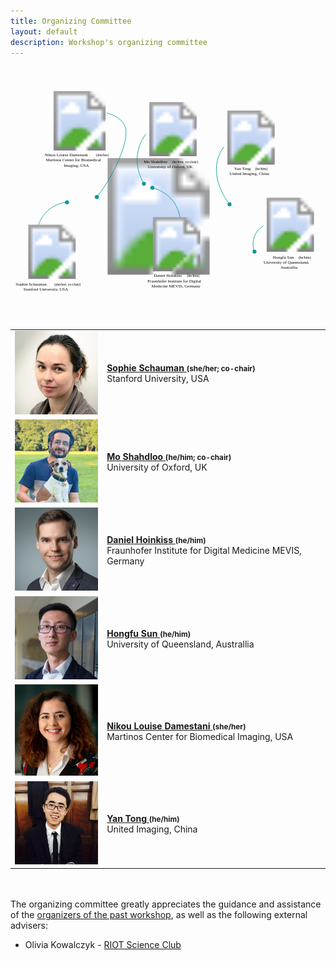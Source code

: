 ```yaml
--- 
title: Organizing Committee
layout: default
description: Workshop's organizing committee
--- 
```


<div id="committee_svg">
<svg width="1000" height="800">
<?xml version="1.0" encoding="utf-8"?>
<!-- Generator: Adobe Illustrator 23.1.1, SVG Export Plug-In . SVG Version: 6.00 Build 0)  -->
<svg version="1.1" id="Layer_1" xmlns="http://www.w3.org/2000/svg" xmlns:xlink="http://www.w3.org/1999/xlink" x="0px" y="0px"
     viewBox="0 0 875.1 692.8" style="enable-background:new 0 0 875.1 692.8;" xml:space="preserve">
<style type="text/css">
    .st0{fill:none;}
    .st1{font-family:'Arial-BoldMT';}
    .st2{font-size:12px;}
    .st3{font-size:10px;}
    .st4{fill:none;stroke:#009999;stroke-width:1.5;stroke-miterlimit:10;}
    .st5{fill:#009999;}
</style>
<image style="overflow:visible;" width="1886" height="1018" xlink:href="/images/committee/worlddot.png"  transform="matrix(0.3181 0 0 0.3181 111.494 251.5771)">
</image>
<a xlink:href="https://moshahdloo.com/" >
    <rect x="366.4" y="255.5" class="st0" width="170.1" height="28.4"/>
    <text transform="matrix(1 0 0 1 370.1592 265.5067)" class="st1 st2">Mo Shahdloo </text>
    <text transform="matrix(1 0 0 1 448.8192 265.5067)" class="st1 st3">(he/him; co-chair)</text>
    <text transform="matrix(1 0 0 1 381.7592 279.9067)" class="st1 st2">University of Oxford, UK</text>
</a>
<a xlink:href="https://sophieschau.github.io/" >
    <rect x="5.9" y="597" class="st0" width="170.1" height="28.3"/>
    <text transform="matrix(1 0 0 1 14.4904 605.5742)" class="st1 st2">Sophie Schauman </text>
    <text transform="matrix(1 0 0 1 121.8504 605.5742)" class="st1 st3">(she/her; co-chair)</text>
    <text transform="matrix(1 0 0 1 35.9125 619.9746)" class="st1 st2">Stanford University, USA</text>
</a>
<a xlink:href="https://twitter.com/nikou_ld?lang=en-GB" >
    <rect x="95.1" y="236.1" class="st0" width="186" height="43.8"/>
    <text transform="matrix(1 0 0 1 95.0501 246.3567)" class="st1 st2">Nikou Louise Damestani </text>
    <text transform="matrix(1 0 0 1 237.7501 246.3567)" class="st1 st3">(she/her)</text>
    <text transform="matrix(1 0 0 1 97.8849 260.7567)" class="st1 st2">Martinos Center for Biomedical </text>
    <text transform="matrix(1 0 0 1 147.8949 275.1567)" class="st1 st2">Imaging, USA</text>
</a>
<a xlink:href="https://www.mevis.fraunhofer.de/en/employees/daniel-hoinkiss.html" >
    <rect x="371.6" y="568.9" class="st0" width="179.7" height="42.2"/>
    <text transform="matrix(1 0 0 1 397.8994 582.002)" class="st1 st2">Daniel Hoinkiss </text>
    <text transform="matrix(1 0 0 1 490.5994 582.002)" class="st1 st3">(he/him)</text>
    <text transform="matrix(1 0 0 1 380.725 596.9153)" class="st1 st2">Fraunhofer Institute for Digital </text>
    <text transform="matrix(1 0 0 1 391.695 611.3152)" class="st1 st2">Medicine MEVIS, Germany</text>
</a>
<a xlink:href="https://researchers.uq.edu.au/researcher/24057" >
    <rect x="687.5" y="522.3" class="st0" width="179.7" height="42.2"/>
    <text transform="matrix(1 0 0 1 728.8243 530.9299)" class="st1 st2">Hongfu Sun </text>
    <text transform="matrix(1 0 0 1 800.1243 530.9299)" class="st1 st3">(he/him)</text>
    <text transform="matrix(1 0 0 1 703.343 545.3298)" class="st1 st2">University of Queensland, </text>
    <text transform="matrix(1 0 0 1 750.023 559.7299)" class="st1 st2">Australlia</text>
</a>
<a xlink:href="https://www.linkedin.com/in/yan-tong-6b20ba141/" >
    <rect x="582" y="275.2" class="st0" width="179.7" height="28.6"/>
    <text transform="matrix(1 0 0 1 621.6711 283.9087)" class="st1 st2">Yan Tong </text>
    <text transform="matrix(1 0 0 1 679.6711 283.9087)" class="st1 st3">(he/him)</text>
    <text transform="matrix(1 0 0 1 608.4628 298.1247)" class="st1 st2">United Imaging, China</text>
</a>
<image style="overflow:visible;enable-background:new    ;" width="500" height="500" xlink:href="/images/committee/mo.jpg"  transform="matrix(0.3007 0 0 0.3007 376.275 96.0069)">
</image>
<g>
    <g>
        <path class="st4" d="M370.8,322.9c-5.9-9.8-25.9-46.2-16.3-91.3c4.7-21.7,14.5-37.6,21.7-47.2"/>
        <g>
            <path class="st5" d="M375.9,320.4c1.2,2.9-0.1,6.2-3,7.4s-6.2-0.1-7.4-3c-1.2-2.9,0.1-6.2,3-7.4S374.7,317.5,375.9,320.4z"/>
        </g>
    </g>
</g>
<g>
    <g>
        <path class="st4" d="M393.8,333.8c9.3,2.4,41.7,11.9,62.1,43.3c9.4,14.5,13.1,28.8,14.6,38.4"/>
        <g>
            <path class="st5" d="M392.3,339.3c-3-1-4.6-4.1-3.6-7.1s4.1-4.6,7.1-3.6s4.6,4.1,3.6,7.1C398.5,338.6,395.3,340.2,392.3,339.3z"
                />
        </g>
    </g>
</g>
<image style="overflow:visible;enable-background:new    ;" width="500" height="549" xlink:href="/images/committee/nikou.jpg"  transform="matrix(0.3006 0 0 0.3006 116.7263 65.3852)">
</image>
<g>
    <g>
        <path class="st4" d="M239.8,359.9c33.6-43.2,52.7-82.7,63.7-109.9c25.6-63.5,16.6-84,12.5-91.3c-11.9-21.5-36.6-29.4-49.2-32.4"/>
        <g>
            <ellipse class="st5" cx="239.9" cy="359.7" rx="5.6" ry="5.6"/>
        </g>
    </g>
</g>
<image style="overflow:visible;enable-background:new    ;" width="500" height="500" xlink:href="/images/committee/sophie.jpg"  transform="matrix(0.301 0 0 0.301 40.0288 436.6039)">
</image>
<g>
    <g>
        <path class="st4" d="M157,373.9c-9.2,1.1-38.8,6-60.9,31.2c-10,11.4-15.2,23.2-18,31.5"/>
        <g>
            <path class="st5" d="M158.4,368.9c3,0.8,4.8,3.9,4,6.9s-3.9,4.8-6.9,4s-4.8-3.9-4-6.9S155.4,368.1,158.4,368.9z"/>
        </g>
    </g>
</g>
<image style="overflow:visible;enable-background:new    ;" width="203" height="203" xlink:href="/images/committee/hongfu.jpg"  transform="matrix(0.7395 0 0 0.7395 702.36 361.65)">
</image>
<g>
    <g>
        <path class="st4" d="M678,511.9c-1.5-3.9-9.4-25.9,2.1-48.4c6.8-13.4,17.3-20.6,22.4-23.6"/>
        <g>
            <path class="st5" d="M683.6,512.2c-0.5,3.1-3.3,5.2-6.4,4.8s-5.2-3.3-4.8-6.4c0.5-3.1,3.3-5.2,6.4-4.8
                C681.9,506.2,684,509.1,683.6,512.2z"/>
        </g>
    </g>
</g>
<image style="overflow:visible;enable-background:new    ;" width="960" height="960" xlink:href="/images/committee/yan.jpg"  transform="matrix(0.1566 0 0 0.1566 593.037 119.3728)">
</image>
<g>
    <g>
        <path class="st4" d="M609.7,381.7c-7.1-9.1-53.4-70-32.4-132.1c3-8.8,7.7-19.1,15.8-29.7"/>
        <g>
            <path class="st5" d="M614,380.6c-0.2,3.1-2.9,5.5-6,5.2s-5.5-2.9-5.2-6c0.2-3.1,2.9-5.5,6-5.2C611.9,374.8,614.3,377.5,614,380.6
                z"/>
        </g>
    </g>
</g>
<image style="overflow:visible;enable-background:new    ;" width="400" height="400" xlink:href="/images/committee/daniel.jpg"  transform="matrix(0.3762 0 0 0.3762 386.21 415.5112)">
</image>
</svg>
</svg>
</div>

<div id="committee_table">
<table style="width:100%">
<tbody>
<tr>
    <td><img src="/images/committee/sophie.jpg" width=150px></td>
    <td><strong><a href="https://sophieschau.github.io">Sophie Schauman <a style="font-size: smaller;">(she/her; co-chair)</a></a></strong><br> Stanford University, USA</td>
</tr>
<tr>
<td><img src="/images/committee/mo.jpg" width=150px></td>
<td><strong><a href="https://moshahdloo.com">Mo Shahdloo <a style="font-size: smaller;">(he/him; co-chair)</a></a></strong><br> University of Oxford, UK</td>
</tr>
<tr>
    <td><img src="/images/committee/daniel.jpg" width=150px></td>
    <td><strong><a href="https://www.mevis.fraunhofer.de/en/employees/daniel-hoinkiss.html">Daniel Hoinkiss <a style="font-size: smaller;">(he/him)</a></a></strong><br> Fraunhofer Institute for Digital Medicine MEVIS, Germany</td>
</tr>
<tr>
    <td><img src="/images/committee/hongfu.jpg" width=150px></td>
    <td><strong><a href="https://researchers.uq.edu.au/researcher/24057">Hongfu Sun <a style="font-size: smaller;">(he/him)</a></a></strong><br> University of Queensland, Australlia</td>
</tr>
<tr>
    <td><img src="/images/committee/nikou.jpg" width=150px></td>
    <td><strong><a href="https://twitter.com/nikou_ld?lang=en-GB">Nikou Louise Damestani <a style="font-size: smaller;">(she/her)</a></a></strong><br> Martinos Center for Biomedical Imaging, USA</td>
</tr>
<tr>
    <td><img src="/images/committee/yan.jpg" width=150px></td>
    <td><strong><a href="https://www.linkedin.com/in/yan-tong-6b20ba141/">Yan Tong <a style="font-size: smaller;">(he/him)</a></a></strong><br> United Imaging, China</td>

</tr>
</tbody>
</table>
</div>

<p>
 <br><br>
 The organizing committee greatly appreciates the guidance and assistance of the <a href="/21m/committee">organizers of the past workshop</a>, as well as the following external advisers:
<ul>
 <li> Olivia Kowalczyk - <a href="https://www.kcl.ac.uk/events/series/riot-science-club" style="text-decoration: underline;">RIOT Science Club</a></li>
</ul> 
</p>